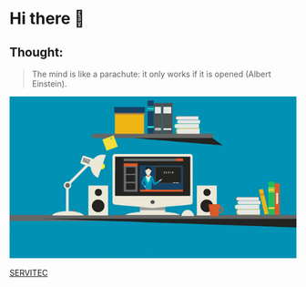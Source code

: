 # Hi there 👋

## Thought:
>The  mind is like a parachute: it only works if it is opened (Albert Einstein).

![](https://github.com/Lovux06/Lovux06/blob/master/Lovux06.gif)

[SERVITEC](http://www.limni.net)
